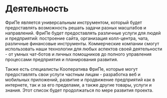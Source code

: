 # Деятельность

ФриПе является универсальным инструментом, который будет предоставлять возможность решать задачи разных масштабов и направлений. ФриПе будет предоставлять различные услуги для людей и предприятий: построение сайта, организация колл-центра, чата, различные финансовые инструменты. Коммерческие компании смогут использовать наши технологии для любых аспектов своей деятельности - от умных чат-ботов и личных помощников до полного управления процессами предприятия и планирования развития. 

Также есть специалисты Кооператива ФриПе, которые могут предоставлять свои услуги частным лицам - разработка веб и мобильных приложений, развитие и продвижение предприятий как в интернете, так и за его пределами, а также другие товары, услуги и знания. Этот список будет продолжаться по мере развития проекта. 
